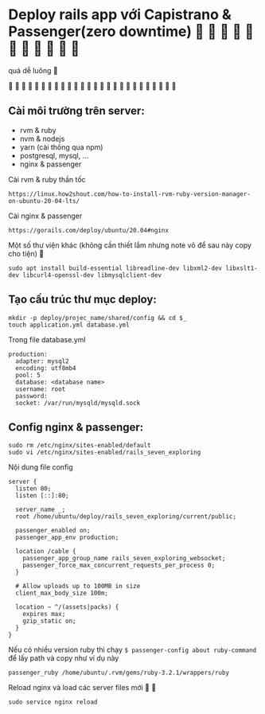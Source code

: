 # Deploy rails app với Capistrano & Passenger(zero downtime) :star_struck: :star_struck: :star_struck: :star_struck: :star_struck: :star_struck: :star_struck: :star_struck: :star_struck: :star_struck: :star_struck:

quá dễ luông :partying_face:

:notebook: :notebook: :notebook: :notebook: :notebook: :notebook: :notebook: :notebook: :notebook: :notebook: :notebook: :notebook: :notebook: :notebook: :notebook: :notebook: :notebook: :notebook: :notebook: :notebook: :notebook: :notebook: :notebook: :notebook: :notebook: :notebook:

## Cài môi trường trên server:

- rvm & ruby
- nvm & nodejs
- yarn (cài thông qua npm)
- postgresql, mysql, ...
- nginx & passenger

Cài rvm & ruby thần tốc

    https://linux.how2shout.com/how-to-install-rvm-ruby-version-manager-on-ubuntu-20-04-lts/

Cài nginx & passenger

    https://gorails.com/deploy/ubuntu/20.04#nginx

Một số thư viện khác (không cần thiết lắm nhưng note vô để sau này copy cho tiện) :notebook_with_decorative_cover:

    sudo apt install build-essential libreadline-dev libxml2-dev libxslt1-dev libcurl4-openssl-dev libmysqlclient-dev

## Tạo cấu trúc thư mục deploy:

    mkdir -p deploy/projec_name/shared/config && cd $_
    touch application.yml database.yml

Trong file database.yml

    production:
      adapter: mysql2
      encoding: utf8mb4
      pool: 5
      database: <database name>
      username: root
      password:
      socket: /var/run/mysqld/mysqld.sock

## Config nginx & passenger:

    sudo rm /etc/nginx/sites-enabled/default
    sudo vi /etc/nginx/sites-enabled/rails_seven_exploring

Nội dung file config

```
server {
  listen 80;
  listen [::]:80;

  server_name _;
  root /home/ubuntu/deploy/rails_seven_exploring/current/public;

  passenger_enabled on;
  passenger_app_env production;

  location /cable {
    passenger_app_group_name rails_seven_exploring_websocket;
    passenger_force_max_concurrent_requests_per_process 0;
  }

  # Allow uploads up to 100MB in size
  client_max_body_size 100m;

  location ~ ^/(assets|packs) {
    expires max;
    gzip_static on;
  }
}
```

Nếu có nhiều version ruby thì chạy `$ passenger-config about ruby-command` để lấy path và copy như ví dụ này

    passenger_ruby /home/ubuntu/.rvm/gems/ruby-3.2.1/wrappers/ruby 

Reload nginx và load các server files mới :tada: :cake:

    sudo service nginx reload
